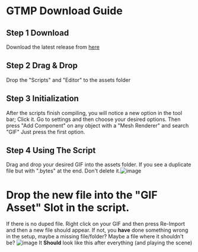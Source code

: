 # GTMP Download Guide

## Step 1 Download
Download the latest release from [here](https://github.com/the-bl-heretic/gif-to-mp)

## Step 2 Drag & Drop
Drop the "Scripts" and "Editor" to the assets folder

## Step 3 Initialization
After the scripts finish compiling, you will notice a new option in the tool bar; Click it.
Go to settings and then choose your desired options.
Then press "Add Component" on any object with a "Mesh Renderer" and search "GIF" Just press the first option.

## Step 4 Using The Script
Drag and drop your desired GIF into the assets folder. If you see a duplicate file but with ".bytes" at the end. Don't delete it.![image](https://github.com/user-attachments/assets/767f4f66-e5ea-480c-8121-b43c3440d027)
# Drop the new file into the "GIF Asset" Slot in the script.
If there is no duped file. Right click on your GIF and then press Re-Import and then a new file should appear. If not, you **have** done something wrong in the setup, maybe a missing file/folder? Maybe a file where it shouldn't be?
![image](https://github.com/user-attachments/assets/f86f4bd4-e756-4b9f-9615-033c24bbdc0c) 
It **Should** look like this after everything (and playing the scene)

